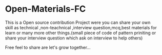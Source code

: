 # Open-Materials-FC

This is a Open source contribution Project were you can share your own skill as technical ,non-teachnical ,interview question,mcq,best materials for learn or many more other things.(small piece of code of pattern priniting or share your interview question which ask on interview to help others)

Free feel to share are let's grow together...
